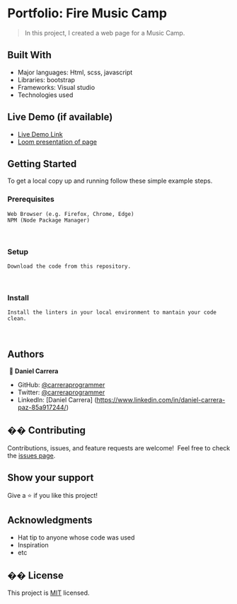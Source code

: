 ![]()
​

# Portfolio: Fire Music Camp

> In this project,  I created a web page for a Music Camp.
  ​
  ​

## Built With

- Major languages: Html, scss, javascript
- Libraries: bootstrap
- Frameworks: Visual studio
- Technologies used

## Live Demo (if available)

- [Live Demo Link](https://carreraprogrammer.github.io/carrera_portfolio/)
- ​[Loom presentation of page](https://www.loom.com/share/62f2164023f542f49c11d6caf2b53a77)

## Getting Started

To get a local copy up and running follow these simple example steps.
​

### Prerequisites

    Web Browser (e.g. Firefox, Chrome, Edge)
    NPM (Node Package Manager)

​

### Setup

    Download the code from this repository.

​

### Install

    Install the linters in your local environment to mantain your code clean.

​

## Authors

​
👤 **Daniel Carrera**
​

- GitHub: [@carreraprogrammer](https://github.com/carreraprogrammer)
- Twitter: [@carreraprogrammer](https://twitter.com/carreraprog)
- LinkedIn: [Daniel Carrera] (https://www.linkedin.com/in/daniel-carrera-paz-85a917244/)

## �� Contributing

Contributions, issues, and feature requests are welcome!
​
Feel free to check the [issues page](../../issues/).
​
## Show your support

Give a ⭐️ if you like this project!
​
## Acknowledgments

- Hat tip to anyone whose code was used
- Inspiration
- etc
  ​
## �� License

This project is [MIT](./MIT.md) licensed.